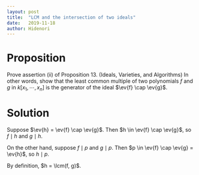 ```yaml
---
layout: post
title:  "LCM and the intersection of two ideals"
date:   2019-11-18
author: Hidenori
---
```


# Proposition
Prove assertion (ii) of Proposition 13.
(Ideals, Varieties, and Algorithms)
In other words, show that the least common multiple of two polynomials $f$ and $g$ in $k[x_1, \cdots, x_n]$ is the generator of the ideal $\ev{f} \cap \ev{g}$.

# Solution
Suppose $\ev{h} = \ev{f} \cap \ev{g}$.
Then $h \in \ev{f} \cap \ev{g}$, so $f \mid h$ and $g \mid h$.

On the other hand, suppose $f \mid p$ and $g \mid p$.
Then $p \in \ev{f} \cap \ev{g} = \ev{h}$, so $h \mid p$.

By definition, $h = \lcm(f, g)$.
